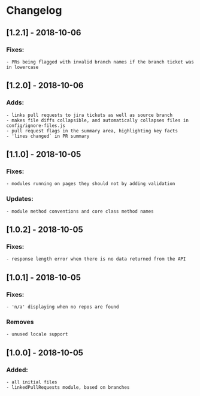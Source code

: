 # Changelog

## [1.2.1] - 2018-10-06
### Fixes:
    - PRs being flagged with invalid branch names if the branch ticket was in lowercase

## [1.2.0] - 2018-10-06
### Adds:
    - links pull requests to jira tickets as well as source branch
    - makes file diffs collapsible, and automatically collapses files in config/ignore-files.js
    - pull request flags in the summary area, highlighting key facts
    - 'lines changed` in PR summary

## [1.1.0] - 2018-10-05
### Fixes:
    - modules running on pages they should not by adding validation
### Updates:
    - module method conventions and core class method names

## [1.0.2] - 2018-10-05
### Fixes:
    - response length error when there is no data returned from the API

## [1.0.1] - 2018-10-05
### Fixes:
    - 'n/a' displaying when no repos are found
### Removes
    - unused locale support

## [1.0.0] - 2018-10-05
### Added:
    - all initial files
    - linkedPullRequests module, based on branches
